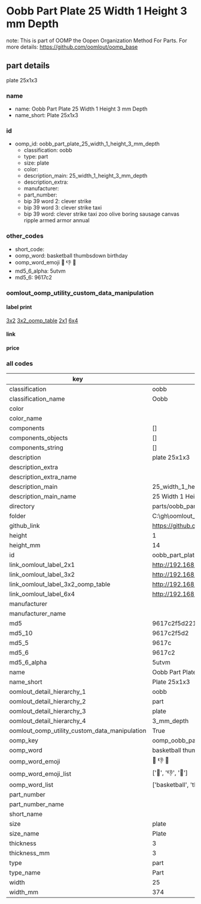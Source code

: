 # Oobb Part Plate 25 Width 1 Height 3 mm Depth  

note: This is part of OOMP the Oopen Organization Method For Parts. For more details: https://github.com/oomlout/oomp_base

##  part details
  



plate 25x1x3



### name
* name: Oobb Part Plate 25 Width 1 Height 3 mm Depth
* name_short: Plate 25x1x3 
### id
* oomp_id: oobb_part_plate_25_width_1_height_3_mm_depth
  * classification: oobb
  * type: part
  * size: plate
  * color: 
  * description_main: 25_width_1_height_3_mm_depth
  * description_extra: 
  * manufacturer: 
  * part_number: 
  * bip 39 word 2: clever strike
  * bip 39 word 3: clever strike taxi
  * bip 39 word: clever strike taxi zoo olive boring sausage canvas ripple armed armor annual

### other_codes
* short_code: 
* oomp_word: basketball thumbsdown birthday
* oomp_word_emoji :basketball: :thumbsdown: :birthday:
* md5_6_alpha: 5utvm
* md5_6: 9617c2






### oomlout_oomp_utility_custom_data_manipulation
#### label print
[3x2](http://192.168.1.245:1112/?label=oomp%205utvm)
[3x2_oomp_table](http://192.168.1.108:1112/?label=oomp%205utvm)
[2x1](http://192.168.1.242:1112/?label=oomp%205utvm)
[6x4](http://192.168.1.55:1112/?label=oomp%205utvm)    

#### link

                              

#### price







### all codes 
| key | value |  
| --- | --- |  
| classification | oobb |  
| classification_name | Oobb |  
| color |  |  
| color_name |  |  
| components | [] |  
| components_objects | [] |  
| components_string | [] |  
| description | plate 25x1x3 |  
| description_extra |  |  
| description_extra_name |  |  
| description_main | 25_width_1_height_3_mm_depth |  
| description_main_name | 25 Width 1 Height 3 mm Depth |  
| directory | parts/oobb_part_plate_25_width_1_height_3_mm_depth |  
| folder | C:\gh\oomlout_oobb_version_4_generated_parts\things\oobb_part_plate_25_width_1_height_3_mm_depth |  
| github_link | https://github.com/oomlout/oomlout_oomp_part_src/tree/main/parts/oobb_part_plate_25_width_1_height_3_mm_depth |  
| height | 1 |  
| height_mm | 14 |  
| id | oobb_part_plate_25_width_1_height_3_mm_depth |  
| link_oomlout_label_2x1 | http://192.168.1.242:1112/?label=oomp%205utvm |  
| link_oomlout_label_3x2 | http://192.168.1.245:1112/?label=oomp%205utvm |  
| link_oomlout_label_3x2_oomp_table | http://192.168.1.108:1112/?label=oomp%205utvm |  
| link_oomlout_label_6x4 | http://192.168.1.55:1112/?label=oomp%205utvm |  
| manufacturer |  |  
| manufacturer_name |  |  
| md5 | 9617c2f5d221b7f467cd1fffbcf5c154 |  
| md5_10 | 9617c2f5d2 |  
| md5_5 | 9617c |  
| md5_6 | 9617c2 |  
| md5_6_alpha | 5utvm |  
| name | Oobb Part Plate 25 Width 1 Height 3 mm Depth |  
| name_short | Plate 25x1x3  |  
| oomlout_detail_hierarchy_1 | oobb |  
| oomlout_detail_hierarchy_2 | part |  
| oomlout_detail_hierarchy_3 | plate |  
| oomlout_detail_hierarchy_4 | 3_mm_depth |  
| oomlout_oomp_utility_custom_data_manipulation | True |  
| oomp_key | oomp_oobb_part_plate_25_width_1_height_3_mm_depth |  
| oomp_word | basketball thumbsdown birthday |  
| oomp_word_emoji | :basketball: :thumbsdown: :birthday: |  
| oomp_word_emoji_list | [':basketball:', ':thumbsdown:', ':birthday:'] |  
| oomp_word_list | ['basketball', 'thumbsdown', 'birthday'] |  
| part_number |  |  
| part_number_name |  |  
| short_name |  |  
| size | plate |  
| size_name | Plate |  
| thickness | 3 |  
| thickness_mm | 3 |  
| type | part |  
| type_name | Part |  
| width | 25 |  
| width_mm | 374 |  
